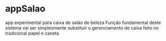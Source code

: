 # appSalao
app experimental para caixa de salão de beleza
Função fundamental deste sistema vai ser simplesmente substituir o gerenciamento de caixa feito no tradicional papel e caneta
